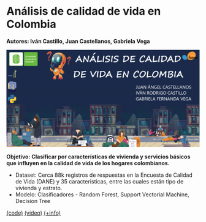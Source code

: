 # Análisis de calidad de vida en Colombia

**Autores: Iván Castillo, Juan Castellanos, Gabriela Vega**



<img src="proyecto/banner.png" width="700px">

**Objetivo: Clasificar por características de vivienda y servicios básicos que influyen en la calidad de vida de los hogares colombianos.**  

- Dataset: Cerca 88k registros de respuestas en la Encuesta de Calidad de Vida (DANE) y 35 caracteristicas, entre las cuales están tipo de vivienda y estrato.
- Modelo: Clasificadores - Random Forest, Support Vectorial Machine, Decision Tree


[(code)](/proyecto) [(video)](https://drive.google.com/open?id=1iuk7cWd8bC9FKuGxIfVF9Cf34_Mz79aN) [(+info)](proyecto/presentacion_ACV_ai_project.pdf)

